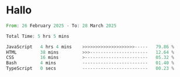 # Hallo
<!--START_SECTION:waka-->

```rust
From: 26 February 2025 - To: 28 March 2025

Total Time: 5 hrs 5 mins

JavaScript   4 hrs 4 mins    >>>>>>>>>>>>>>>>>>>>-----   79.86 %
HTML         38 mins         >>>----------------------   12.64 %
CSS          16 mins         >------------------------   05.32 %
Bash         4 mins          -------------------------   01.40 %
TypeScript   0 secs          -------------------------   00.23 %
```

<!--END_SECTION:waka-->
